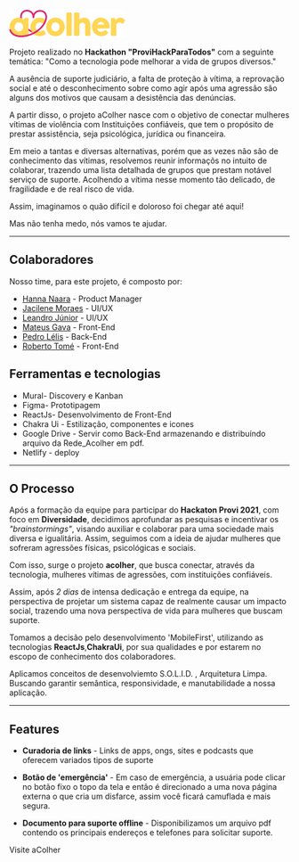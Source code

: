 <img src="src/assets/images/logo-acolher.png"></img>

Projeto realizado no **Hackathon "ProviHackParaTodos"** com a seguinte temática: "Como a tecnologia pode melhorar a vida de grupos diversos."

A ausência de suporte judiciário, a falta de proteção à vítima, a reprovação social e até o desconhecimento sobre como agir após uma agressão são alguns dos motivos que causam a desistência das denúncias.

A partir disso, o projeto aColher nasce com o objetivo de conectar mulheres vítimas de violência com Instituições confiáveis, que tem o propósito de prestar assistência, seja psicológica, jurídica ou financeira.

Em meio a tantas e diversas alternativas, porém que as vezes não são de conhecimento das vítimas, resolvemos reunir informaçõs no intuito de colaborar, trazendo uma lista detalhada de grupos que prestam notável serviço de suporte. Acolhendo a vítima nesse momento tão delicado, de fragilidade e de real risco de vida.

Assim, imaginamos o quão difícil e doloroso foi chegar até aqui! 

Mas não tenha medo, nós vamos te ajudar.

<hr></hr>

## Colaboradores

Nosso time, para este projeto, é composto por:

- [Hanna Naara](https://www.linkedin.com/in/hanna-naara/) - Product Manager
- [Jacilene Moraes](https://www.linkedin.com/in/jacilenemoraesdematos/) - UI/UX
- [Leandro Júnior](https://www.linkedin.com/in/leandrojunior1996) - UI/UX
- [Mateus Gava](https://github.com/prgMgava) - Front-End
- [Pedro Lélis](https://github.com/holandalelis) - Back-End
- [Roberto Tomé](https://github.com/ThomeDvlp) - Front-End



## Ferramentas e tecnologias

- Mural- Discovery e Kanban
- Figma- Prototipagem
- ReactJs- Desenvolvimento de Front-End
- Chakra Ui - Estilização, componentes e icones
- Google Drive - Servir como Back-End armazenando e distribuíndo arquivo da Rede_Acolher em pdf.
- Netlify - deploy

<hr></hr>

## O Processo

Após a formação da equipe para participar do **Hackaton Provi 2021**, com foco em **Diversidade**, decidimos aprofundar as pesquisas e incentivar os _"brainstormings"_, visando auxiliar e colaborar para uma sociedade mais diversa e igualitária. Assim, seguimos com a ideia de ajudar mulheres que sofreram agressões físicas, psicológicas e sociais.

Com isso, surge o projeto **acolher**, que busca conectar, através da tecnologia, mulheres vítimas de agressões, com instituições confiáveis.

Assim, após _2 dias_ de intensa dedicação e entrega da equipe, na perspectiva de projetar um sistema capaz de realmente causar um impacto social, trazendo uma nova perspectiva de vida para mulheres que buscam suporte.

Tomamos a decisão pelo desenvolvimento 'MobileFirst', utilizando as tecnologias **ReactJs**,**ChakraUi**, por sua qualidades e por estarem no escopo de conhecimento dos colaboradores. 

Aplicamos conceitos de desenvolviemto S.O.L.I.D. , Arquitetura Limpa. Buscando garantir semântica, responsividade, e manutabilidade a nossa aplicação.

<hr></hr>

## Features

- **Curadoria de links** - Links de apps, ongs, sites e podcasts que oferecem variados tipos de suporte

- **Botão de 'emergência'** - Em caso de emergência, a usuária pode clicar no botão fixo o topo da tela e então é direcionado a uma nova página externa o que cria um disfarce, assim você ficará camuflada e mais segura.

- **Documento para suporte offline** - Disponibilizamos um arquivo pdf contendo os principais endereços e telefones para solicitar suporte.

Visite aColher
